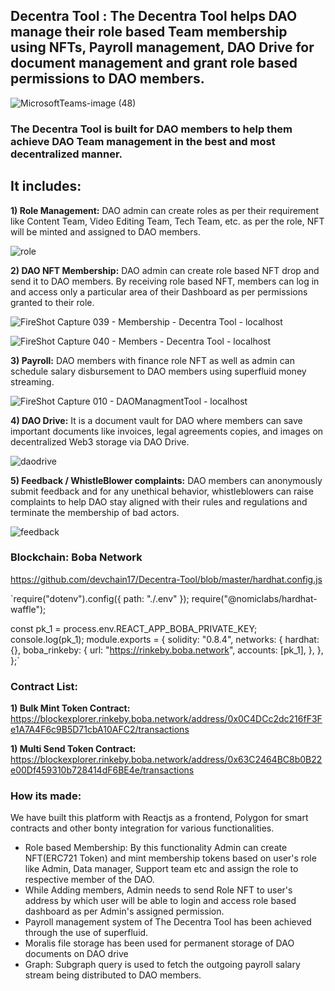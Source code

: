## Decentra Tool : The Decentra Tool helps DAO manage their role based Team membership using NFTs, Payroll management, DAO Drive for document management and grant role based permissions to DAO members.

![MicrosoftTeams-image (48)](https://user-images.githubusercontent.com/105703992/168970650-d56af04d-2334-4283-8056-63ce375c2f70.png)

### The Decentra Tool is built for DAO members to help them achieve DAO Team management in the best and most decentralized manner.

## It includes:

**1) Role Management:** DAO admin can create roles as per their requirement like Content Team, Video Editing Team, Tech Team, etc. as per the role, NFT will be minted and assigned to DAO members.

![role](https://user-images.githubusercontent.com/105703992/168972033-3d5493f6-bb00-4cbd-b8c6-87c5a6079d09.png)

**2) DAO NFT Membership:** DAO admin can create role based NFT drop and send it to DAO members. By receiving role based NFT, members can log in and access only a particular area of their Dashboard as per permissions granted to their role.

![FireShot Capture 039 - Membership - Decentra Tool - localhost](https://user-images.githubusercontent.com/105703992/168971690-e823e944-5889-4e6b-9813-310da177b4c8.png)

![FireShot Capture 040 - Members - Decentra Tool - localhost](https://user-images.githubusercontent.com/105703992/168971785-d4b62e5d-b419-4aa5-aa93-2268bf00ac54.png)

**3) Payroll:** DAO members with finance role NFT as well as admin can schedule salary disbursement to DAO members using superfluid money streaming.

![FireShot Capture 010 - DAOManagmentTool - localhost](https://user-images.githubusercontent.com/69969675/162637248-a5dc324d-e950-44a0-adbd-6e920e9dbc15.png)

**4) DAO Drive:** It is a document vault for DAO where members can save important documents like invoices, legal agreements copies, and images on decentralized Web3 storage via DAO Drive.

![daodrive](https://user-images.githubusercontent.com/105703992/168972287-c18d338d-154c-497b-9f96-054f984cce7f.png)

**5) Feedback / WhistleBlower complaints:** DAO members can anonymously submit feedback and for any unethical behavior, whistleblowers can raise complaints to help DAO stay aligned with their rules and regulations and terminate the membership of bad actors.

![feedback](https://user-images.githubusercontent.com/105703992/168972418-2391d4bb-dfc3-4d9b-a6ff-34f815f16a12.png)

### Blockchain: Boba Network

https://github.com/devchain17/Decentra-Tool/blob/master/hardhat.config.js

`require("dotenv").config({ path: "./.env" });
require("@nomiclabs/hardhat-waffle");

const pk_1 = process.env.REACT_APP_BOBA_PRIVATE_KEY;
console.log(pk_1);
module.exports = {
solidity: "0.8.4",
networks: {
hardhat: {},
boba_rinkeby: {
url: "https://rinkeby.boba.network",
accounts: [pk_1],
},
},
};`


### Contract List:

**1) Bulk Mint Token Contract:** https://blockexplorer.rinkeby.boba.network/address/0x0C4DCc2dc216fF3Fe1A7A4F6c9B5D71cbA10AFC2/transactions

**1) Multi Send Token Contract:** https://blockexplorer.rinkeby.boba.network/address/0x63C2464BC8b0B22e00Df459310b728414dF6BE4e/transactions

### How its made:

We have built this platform with Reactjs as a frontend, Polygon for smart contracts and other bonty integration for various functionalities.

-  Role based Membership: By this functionality Admin can create NFT(ERC721 Token) and mint membership tokens based on user's role like Admin, Data manager, Support team etc and assign the role to respective member of the DAO.
- While Adding members, Admin needs to send Role NFT to user's address by which user will be able to login and access role based dashboard as per Admin's assigned permission.
- Payroll management system of The Decentra Tool has been achieved through the use of superfluid.
- Moralis file storage has been used for permanent storage of DAO documents on DAO drive
- Graph: Subgraph query is used to fetch the outgoing payroll salary stream being distributed to DAO members.
